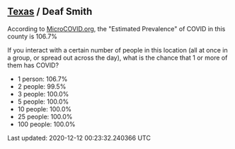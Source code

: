 
## [Texas](/united-states/texas) / Deaf Smith

According to [MicroCOVID.org](http://microcovid.org),
the "Estimated Prevalence" of COVID in this county is 106.7%

If you interact with a certain number of people in this location
(all at once in a group, or spread out across the day), what is the chance that
1 or more of them has COVID?

- 1 person: 106.7%
- 2 people: 99.5%
- 3 people: 100.0%
- 5 people: 100.0%
- 10 people: 100.0%
- 25 people: 100.0%
- 100 people: 100.0%

Last updated: 2020-12-12 00:23:32.240366 UTC
